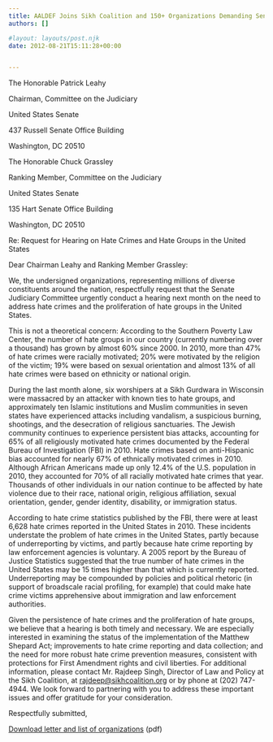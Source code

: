 ```yaml
---
title: AALDEF Joins Sikh Coalition and 150+ Organizations Demanding Senate Hate Crime Hearings
authors: []

#layout: layouts/post.njk
date: 2012-08-21T15:11:28+00:00


---
```


The Honorable Patrick Leahy 

Chairman, Committee on the Judiciary 

United States Senate 

437 Russell Senate Office Building

Washington, DC 20510

The Honorable Chuck Grassley 

Ranking Member, Committee on the Judiciary 

United States Senate 

135 Hart Senate Office Building 

Washington, DC 20510

Re: Request for Hearing on Hate Crimes and Hate Groups in the United States

Dear Chairman Leahy and Ranking Member Grassley:

We, the undersigned organizations, representing millions of diverse constituents around the nation, respectfully request that the Senate Judiciary Committee urgently conduct a hearing next month on the need to address hate crimes and the proliferation of hate groups in the United States.

This is not a theoretical concern: According to the Southern Poverty Law Center, the number of hate groups in our country (currently numbering over a thousand) has grown by almost 60% since 2000. In 2010, more than 47% of hate crimes were racially motivated; 20% were motivated by the religion of the victim; 19% were based on sexual orientation and almost 13% of all hate crimes were based on ethnicity or national origin.

During the last month alone, six worshipers at a Sikh Gurdwara in Wisconsin were massacred by an attacker with known ties to hate groups, and approximately ten Islamic institutions and Muslim communities in seven states have experienced attacks including vandalism, a suspicious burning, shootings, and the desecration of religious sanctuaries. The Jewish community continues to experience persistent bias attacks, accounting for 65% of all religiously motivated hate crimes documented by the Federal Bureau of Investigation (FBI) in 2010. Hate crimes based on anti-Hispanic bias accounted for nearly 67% of ethnically motivated crimes in 2010. Although African Americans made up only 12.4% of the U.S. population in 2010, they accounted for 70% of all racially motivated hate crimes that year. Thousands of other individuals in our nation continue to be affected by hate violence due to their race, national origin, religious affiliation, sexual orientation, gender, gender identity, disability, or immigration status.

According to hate crime statistics published by the FBI, there were at least 6,628 hate crimes reported in the United States in 2010. These incidents understate the problem of hate crimes in the United States, partly because of underreporting by victims, and partly because hate crime reporting by law enforcement agencies is voluntary. A 2005 report by the Bureau of Justice Statistics suggested that the true number of hate crimes in the United States may be 15 times higher than that which is currently reported. Underreporting may be compounded by policies and political rhetoric (in support of broadscale racial profiling, for example) that could make hate crime victims apprehensive about immigration and law enforcement authorities.

Given the persistence of hate crimes and the proliferation of hate groups, we believe that a hearing is both timely and necessary. We are especially interested in examining the status of the implementation of the Matthew Shepard Act; improvements to hate crime reporting and data collection; and the need for more robust hate crime prevention measures, consistent with protections for First Amendment rights and civil liberties. For additional information, please contact Mr. Rajdeep Singh, Director of Law and Policy at the Sikh Coalition, at rajdeep@sikhcoalition.org or by phone at (202) 747-4944. We look forward to partnering with you to address these important issues and offer gratitude for your consideration.

Respectfully submitted,

[Download letter and list of organizations][1] (pdf)

[1]: /uploads/pdf/Sikh%20Coalition_Senate%20Judiciary%20Hearing%20Request.pdf

